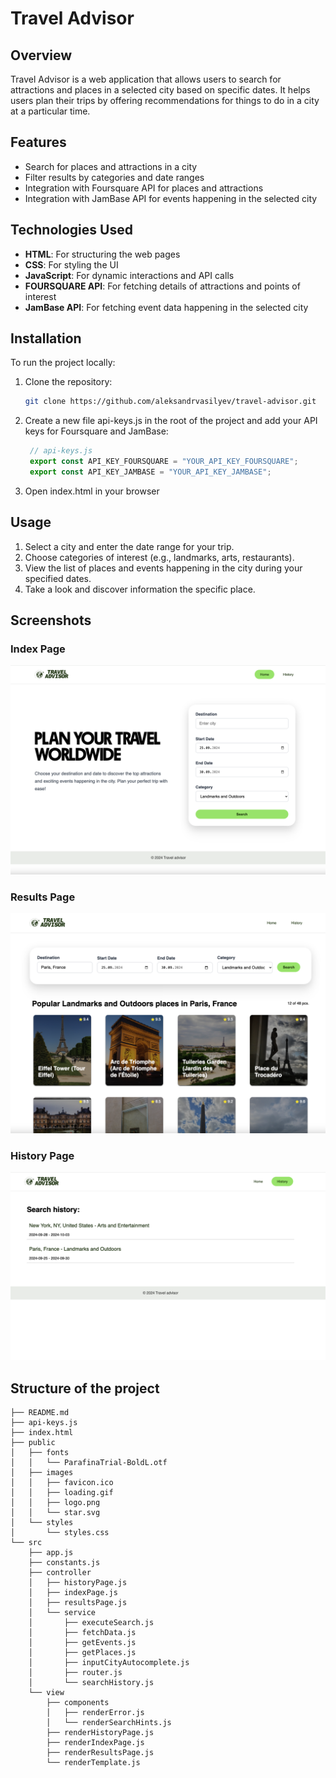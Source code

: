 # Travel Advisor

## Overview

Travel Advisor is a web application that allows users to search for attractions and places in a selected city based on specific dates. It helps users plan their trips by offering recommendations for things to do in a city at a particular time.

## Features

- Search for places and attractions in a city
- Filter results by categories and date ranges
- Integration with Foursquare API for places and attractions
- Integration with JamBase API for events happening in the selected city

## Technologies Used

- **HTML**: For structuring the web pages
- **CSS**: For styling the UI
- **JavaScript**: For dynamic interactions and API calls
- **FOURSQUARE API**: For fetching details of attractions and points of interest
- **JamBase API**: For fetching event data happening in the selected city

## Installation

To run the project locally:

1. Clone the repository:

   ```bash
   git clone https://github.com/aleksandrvasilyev/travel-advisor.git
   ```

2. Create a new file api-keys.js in the root of the project and add your API keys for Foursquare and JamBase:

   ```javascript
    // api-keys.js
    export const API_KEY_FOURSQUARE = "YOUR_API_KEY_FOURSQUARE";
    export const API_KEY_JAMBASE = "YOUR_API_KEY_JAMBASE";
   ```

3. Open index.html in your browser

## Usage

1. Select a city and enter the date range for your trip.
2. Choose categories of interest (e.g., landmarks, arts, restaurants).
3. View the list of places and events happening in the city during your specified dates.
4. Take a look and discover information the specific place.

## Screenshots

### Index Page

![Screenshot_index](./screenshots/index.png?raw=true)

### Results Page

![Screenshot_results](./screenshots/results.png?raw=true)

### History Page

![Screenshot_history](./screenshots/history.png?raw=true)

## Structure of the project

```.
├── README.md
├── api-keys.js
├── index.html
├── public
│   ├── fonts
│   │   └── ParafinaTrial-BoldL.otf
│   ├── images
│   │   ├── favicon.ico
│   │   ├── loading.gif
│   │   ├── logo.png
│   │   └── star.svg
│   └── styles
│       └── styles.css
└── src
    ├── app.js
    ├── constants.js
    ├── controller
    │   ├── historyPage.js
    │   ├── indexPage.js
    │   ├── resultsPage.js
    │   └── service
    │       ├── executeSearch.js
    │       ├── fetchData.js
    │       ├── getEvents.js
    │       ├── getPlaces.js
    │       ├── inputCityAutocomplete.js
    │       ├── router.js
    │       └── searchHistory.js
    └── view
        ├── components
        │   ├── renderError.js
        │   └── renderSearchHints.js
        ├── renderHistoryPage.js
        ├── renderIndexPage.js
        ├── renderResultsPage.js
        └── renderTemplate.js
```

